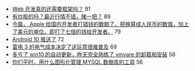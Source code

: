- [Web 开发真的还需要框架吗？](https://www.v2ex.com/t/597773) 91
- [有炒股的吗？最近行情不错，赌一把？](https://www.v2ex.com/t/597780) 89
- [今晨， Apple 给国内开发者打错钱的数额了。把换算成人民币的数值，加上了美元的单位，即打了七倍的钱给开发者。](https://www.v2ex.com/t/597793) 79
- [Android 10 推送了](https://www.v2ex.com/t/597778) 72
- [雷电 3 的电气成本决定了这玩意很难普及](https://www.v2ex.com/t/597721) 69
- [多亏了 win10 的自动更新，昨天完全熟练了 vmvare 的卸载和安装](https://www.v2ex.com/t/597946) 58
- [你们平时，用什么图形化管理 MYSQL 数据库的工具](https://www.v2ex.com/t/597800) 56